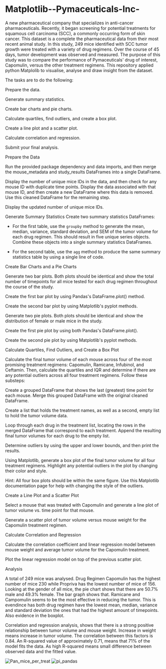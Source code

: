 # Matplotlib--Pymaceuticals-Inc-
A new pharmaceutical company that specializes in anti-cancer pharmaceuticals. Recently, it began screening for potential treatments for squamous cell carcinoma (SCC), a commonly occurring form of skin cancer. This dataset is a complete the pharmaceutical data from their most recent animal study. In this study, 249 mice identified with SCC tumor growth were treated with a variety of drug regimens. Over the course of 45 days, tumor development was observed and measured. The purpose of this study was to compare the performance of Pymaceuticals' drug of interest, Capomulin, versus the other treatment regimens. This repository applied python Matplolib to visualise, analyse and draw insight from the dataset.


The tasks are to do the following:


Prepare the data.


Generate summary statistics.


Create bar charts and pie charts.


Calculate quartiles, find outliers, and create a box plot.


Create a line plot and a scatter plot.


Calculate correlation and regression.


Submit your final analysis.



Prepare the Data


Run the provided package dependency and data imports, and then merge the mouse_metadata and study_results DataFrames into a single DataFrame.


Display the number of unique mice IDs in the data, and then check for any mouse ID with duplicate time points. Display the data associated with that mouse ID, and then create a new DataFrame where this data is removed. Use this cleaned DataFrame for the remaining step.


Display the updated number of unique mice IDs.



Generate Summary Statistics
Create two summary statistics DataFrames:

* For the first table, use the `groupby` method to generate the mean, median, variance, standard deviation, and SEM of the tumor volume for each drug regimen. This should result in five unique series objects. Combine these objects into a single summary statistics DataFrames.

* For the second table, use the `agg` method to produce the same summary statistics table by using a single line of code.



Create Bar Charts and a Pie Charts


Generate two bar plots. Both plots should be identical and show the total number of timepoints for all mice tested for each drug regimen throughout the course of the study.


Create the first bar plot by using Pandas's DataFrame.plot() method.


Create the second bar plot by using Matplotlib's pyplot methods.




Generate two pie plots. Both plots should be identical and show the distribution of female or male mice in the study.


Create the first pie plot by using both Pandas's DataFrame.plot().


Create the second pie plot by using Matplotlib's pyplot methods.





Calculate Quartiles, Find Outliers, and Create a Box Plot


Calculate the final tumor volume of each mouse across four of the most promising treatment regimens: Capomulin, Ramicane, Infubinol, and Ceftamin. Then, calculate the quartiles and IQR and determine if there are any potential outliers across all four treatment regimens. Follow these substeps:


Create a grouped DataFrame that shows the last (greatest) time point for each mouse. Merge this grouped DataFrame with the original cleaned DataFrame.


Create a list that holds the treatment names, as well as a second, empty list to hold the tumor volume data.


Loop through each drug in the treatment list, locating the rows in the merged DataFrame that correspond to each treatment. Append the resulting final tumor volumes for each drug to the empty list.


Determine outliers by using the upper and lower bounds, and then print the results.




Using Matplotlib, generate a box plot of the final tumor volume for all four treatment regimens. Highlight any potential outliers in the plot by changing their color and style.


Hint: All four box plots should be within the same figure. Use this Matplotlib documentation page for help with changing the style of the outliers.

Create a Line Plot and a Scatter Plot


Select a mouse that was treated with Capomulin and generate a line plot of tumor volume vs. time point for that mouse.


Generate a scatter plot of tumor volume versus mouse weight for the Capomulin treatment regimen.



Calculate Correlation and Regression


Calculate the correlation coefficient and linear regression model between mouse weight and average tumor volume for the Capomulin treatment.


Plot the linear regression model on top of the previous scatter plot.

Analysis

A total of 249 mice was analysed. Drug Regimen Capomulin has the highest number of mice 230 while Propriva has the lowest number of mice of 156. Looking at the gender of all mice, the pie chart shows that there are 50.7% male and 49.3% female. The bar graph shows that. Ramicane and Campomulin seems to be the most effective in reducing the tumor. This is evendince has both drug regimen have the lowest mean, median, variance and standard deviation the ones that had the highest amount of timepoints. Also evidence in the boxplot.

Correlation and regression analysis, shows that there is a strong positive relationship between tumor volume and mouse weight. Increase in weight means increase in tumor volume. The correlation between this factors is 0.84. An R-squared value of approximately 0.71, means that 71% of the model fits the data. As high R-squared means small difference between observed data and the fitted value.





![Pan_mice_per_treat](https://user-images.githubusercontent.com/107362585/194475254-6c945138-407f-45a7-85a4-2dae3d461c16.png)
![pi_pandas](https://user-images.githubusercontent.com/107362585/194475264-54d0fdc6-c458-4679-a1be-0394f99e0c1b.png)
